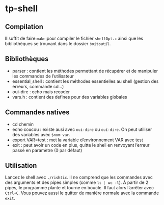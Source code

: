 # tp-shell

## Compilation

Il suffit de faire `make` pour compiler le fichier `shellOpt.c` ainsi que les bibliothèques se trouvant dans le dossier `boitoutil`.

## Bibliothèques

* parser : contient les méthodes permettant de récupérer et de manipuler les commandes de l’utilisateur
* essential_shell : contient les méthodes essentielles au shell (gestion des erreurs, commande cd…)
* oui-dire : echo mais recoder
* vars.h : contient des defines pour des variables globales

## Commandes natives

* cd chemin
* echo coucou : existe ausi avec `oui-dire` ou `ouï-dire`. On peut utiliser des variables avec `$nom_var`.
* export VAR=test : met la variable d’environnement VAR avec test
* exit : peut avoir un code en plus, quitte le shell en renvoyant l’erreur passé en paramètre (0 par défaut)

## Utilisation

Lancez le shell avec `./rishtic`. Il ne comprend que les commandes avec des arguments et des pipes simples (comme `ls | wc -l`). À partir de 2 pipes, le programme plante et tourne en boucle. Il faut alors l’arrêter avec `Ctrl+C`. Vous pouvez aussi le quitter de manière normale avec la commande `exit`.
